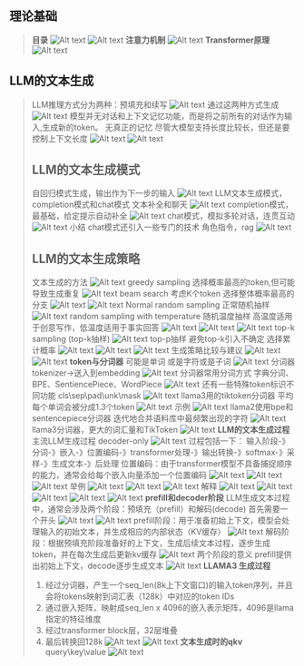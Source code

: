 ## **理论基础**
> **目录**
> ![Alt text](image-1.png)
> ![Alt text](image.png)
> **注意力机制**
> ![Alt text](image-2.png)
> **Transformer原理**
> ![Alt text](image-3.png)
## **LLM的文本生成**
> LLM推理方式分为两种：预填充和续写
> ![Alt text](image-4.png)
> 通过这两种方式生成
> ![Alt text](image-5.png)
> 模型并无对话和上下文记忆功能，而是将之前所有的对话作为输入,生成新的token。
> 无真正的记忆
> 尽管大模型支持长度比较长，但还是要控制上下文长度
> ![Alt text](image-6.png)
> ![Alt text](image-7.png)
> ## **LLM的文本生成模式**
> 自回归模式生成，输出作为下一步的输入
> ![Alt text](image-8.png)
> LLM文本生成模式，completion模式和chat模式
> 文本补全和聊天
> ![Alt text](image-9.png)
> completion模式，最基础，给定提示自动补全
> ![Alt text](image-10.png)
> chat模式，模拟多轮对话，连贯互动
> ![Alt text](image-11.png)
> 小结
> chat模式还引入一些专门的技术 角色指令，rag
> ![Alt text](image-12.png)
> ## **LLM的文本生成策略**
> 文本生成的方法
> ![Alt text](image-13.png)
> greedy sampling
> 选择概率最高的token,但可能导致生成重复
> ![Alt text](image-14.png)
> beam search
> 考虑K个token
> 选择整体概率最高的分支
> ![Alt text](image-15.png)
> ![Alt text](image-16.png)
> Normal random sampling 正常随机抽样
> ![Alt text](image-17.png)
> random sampling with temperature
> 随机温度抽样
> 高温度适用于创意写作，低温度适用于事实回答
> ![Alt text](image-18.png)
> ![Alt text](image-19.png)
> ![Alt text](image-20.png)
> top-k sampling (top-k抽样)
> ![Alt text](image-21.png)
> top-p抽样
> 避免top-k引入不确定
> 选择累计概率
> ![Alt text](image-22.png)
> ![Alt text](image-23.png)
> ![Alt text](image-24.png)
> 生成策略比较与建议
> ![Alt text](image-25.png)
> ![Alt text](image-26.png)
> **token与分词器**
> 可能是单词 或是字符或是子词
> ![Alt text](image-27.png)
> 分词器 tokenizer->送入到embedding
> ![Alt text](image-28.png)
> 分词器常用分词方式
> 字典分词、BPE、SentiencePiece、WordPiece
> ![Alt text](image-29.png)
> 还有一些特殊token标识不同功能
> cls\sep\pad\unk\mask
> ![Alt text](image-30.png)
> llama3用的tiktoken分词器
> 平均每个单词会被分成1.3个token
> ![Alt text](image-31.png)
> 示例
> ![Alt text](image-32.png)
> llama2使用bpe和sentencepiece分词器
> 迭代地合并语料库中最频繁出现的字符
> ![Alt text](image-33.png)
> llama3分词器，更大的词汇量和TikToken
> ![Alt text](image-34.png)
> **LLM的文本生成过程**
> 主流LLM生成过程 decoder-only
> ![Alt text](image-35.png)
> 过程包括一下：
> 输入阶段-》分词-》嵌入-》位置编码-》transformer处理-》输出转换-》softmax-》采样-》生成文本-》后处理
> 位置编码：由于transformer模型不具备捕捉顺序的能力，通常会给每个嵌入向量添加一个位置编码
> ![Alt text](image-36.png)
> ![Alt text](image-37.png)
> ![Alt text](image-38.png)
> 举例
> ![Alt text](image-39.png)
> ![Alt text](image-40.png)
> ![Alt text](image-41.png)
> 解释
> ![Alt text](image-42.png)
> ![Alt text](image-43.png)
> ![Alt text](image-44.png)
> ![Alt text](image-45.png)
> ![Alt text](image-46.png)
> **prefill和decoder阶段**
> LLM生成文本过程中，通常会涉及两个阶段：预填充（prefill）和解码(decode)
> 首先需要一个开头
> ![Alt text](image-47.png)
> ![Alt text](image-48.png)
> prefill阶段：用于准备初始上下文，模型会处理输入的初始文本，并生成相应的内部状态（KV缓存）
> ![Alt text](image-49.png)
> 解码阶段：根据预填充阶段准备好的上下文，生成后续文本过程，逐步生成token，并在每次生成后更新kv缓存
> ![Alt text](image-50.png)
> 两个阶段的意义
> prefill提供出初始上下文，decode逐步生成文本
> ![Alt text](image-51.png)
> **LLAMA3 生成过程**
> 1) 经过分词器，产生一个seq_len(8k上下文窗口)的输入token序列，并且会将tokens映射到词汇表（128k）中对应的token IDs
> 2) 通过嵌入矩阵，映射成seq_len x 4096的嵌入表示矩阵，4096是llama指定的特征维度 
> 3) 经过transformer block层，32层堆叠
> 4) 最后转换回128k
> ![Alt text](image-53.png)
> ![Alt text](image-54.png)
> **文本生成时的qkv**
> query\key\value
> ![Alt text](image-55.png)